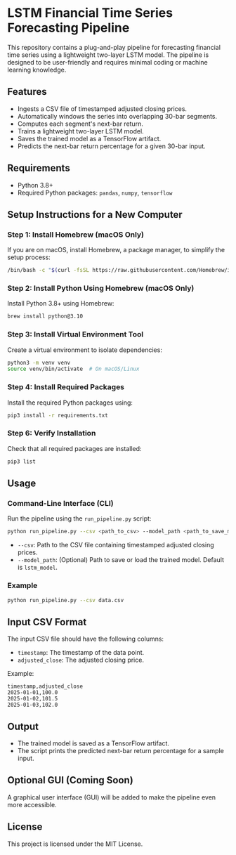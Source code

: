 # LSTM Financial Time Series Forecasting Pipeline

This repository contains a plug-and-play pipeline for forecasting financial time series using a lightweight two-layer LSTM model. The pipeline is designed to be user-friendly and requires minimal coding or machine learning knowledge.

## Features
- Ingests a CSV file of timestamped adjusted closing prices.
- Automatically windows the series into overlapping 30-bar segments.
- Computes each segment's next-bar return.
- Trains a lightweight two-layer LSTM model.
- Saves the trained model as a TensorFlow artifact.
- Predicts the next-bar return percentage for a given 30-bar input.

## Requirements
- Python 3.8+
- Required Python packages: `pandas`, `numpy`, `tensorflow`

## Setup Instructions for a New Computer

### Step 1: Install Homebrew (macOS Only)
If you are on macOS, install Homebrew, a package manager, to simplify the setup process:
```bash
/bin/bash -c "$(curl -fsSL https://raw.githubusercontent.com/Homebrew/install/HEAD/install.sh)"
```

### Step 2: Install Python Using Homebrew (macOS Only)
Install Python 3.8+ using Homebrew:
```bash
brew install python@3.10
```

### Step 3: Install Virtual Environment Tool
Create a virtual environment to isolate dependencies:
```bash
python3 -m venv venv
source venv/bin/activate  # On macOS/Linux
```

### Step 4: Install Required Packages
Install the required Python packages using:
```bash
pip3 install -r requirements.txt
```

### Step 6: Verify Installation
Check that all required packages are installed:
```bash
pip3 list
```

## Usage

### Command-Line Interface (CLI)
Run the pipeline using the `run_pipeline.py` script:
```bash
python run_pipeline.py --csv <path_to_csv> --model_path <path_to_save_model>
```

- `--csv`: Path to the CSV file containing timestamped adjusted closing prices.
- `--model_path`: (Optional) Path to save or load the trained model. Default is `lstm_model`.

### Example
```bash
python run_pipeline.py --csv data.csv
```

## Input CSV Format
The input CSV file should have the following columns:
- `timestamp`: The timestamp of the data point.
- `adjusted_close`: The adjusted closing price.

Example:
```csv
timestamp,adjusted_close
2025-01-01,100.0
2025-01-02,101.5
2025-01-03,102.0
```

## Output
- The trained model is saved as a TensorFlow artifact.
- The script prints the predicted next-bar return percentage for a sample input.

## Optional GUI (Coming Soon)
A graphical user interface (GUI) will be added to make the pipeline even more accessible.

## License
This project is licensed under the MIT License.